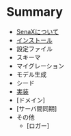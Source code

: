 # Summary

* [SenaXについて](README.md)
* [インストール](install.md)
* 設定ファイル
* スキーマ
* マイグレーション
* モデル生成
* シード
* [実装](implementation.md)
* [ドメイン]
* [サーバ間同期]
* その他
  * [ロガー]

